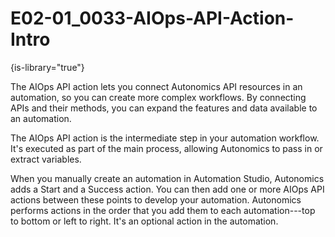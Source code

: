 # E02-01_0033-AIOps-API-Action-Intro

{is-library="true"}

<snippet id="E02-01_0033-AIOps-API-Action-Intro_snippet">



The AIOps API action lets you connect Autonomics API resources in an automation, so you can create more complex workflows. By connecting APIs and their methods, you can expand the features and data available to an automation.

The AIOps API action is the intermediate step in your automation workflow. It's executed as part of the main process, allowing Autonomics to pass in or extract variables.

When you manually create an automation in Automation Studio, Autonomics adds a Start and a Success action. You can then add one or more AIOps API actions between these points to develop your automation. Autonomics performs actions in the order that you add them to each automation---top to bottom or left to right. It's an optional action in the automation.


</snippet>